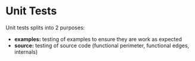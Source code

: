 Unit Tests
==========

Unit tests splits into 2 purposes:

- **examples:** testing of examples to ensure they are work as expected
- **source:** testing of source code (functional perimeter, functional edges, internals)
